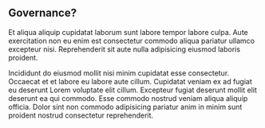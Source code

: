 ---
---

## Governance?

Et aliqua aliquip cupidatat laborum sunt labore tempor labore culpa. Aute exercitation non eu enim est consectetur commodo aliqua pariatur ullamco excepteur nisi. Reprehenderit sit aute nulla adipisicing eiusmod laboris proident.

Incididunt do eiusmod mollit nisi minim cupidatat esse consectetur. Occaecat et et labore eu labore aute cillum. Cupidatat veniam ex ad fugiat eu deserunt Lorem voluptate elit cillum. Excepteur fugiat deserunt mollit elit deserunt ea qui commodo. Esse commodo nostrud veniam aliqua aliquip officia. Dolor sint non commodo adipisicing pariatur anim in minim sunt proident nostrud consectetur reprehenderit.

